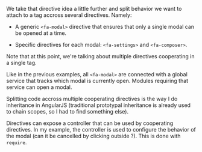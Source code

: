 We take that directive idea a little further and split behavior we want to attach to a tag accross several directives. Namely:

- A generic `<fa-modal>` directive that ensures that only a single modal can be opened at a time.

- Specific directives for each modal: `<fa-settings>` and `<fa-composer>`.

Note that at this point, we're talking about multiple directives cooperating in a single tag.

Like in the previous examples, all `<fa-modal>` are connected with a global service that tracks which modal is currently open. Modules requiring that service can open a modal.

Splitting code accross multiple cooperating directives is the way I do inheritance in AngularJS (traditional prototypal inheritance is already used to chain scopes, so I had to find something else).

Directives can expose a controller that can be used by cooperating directives. In my example, the controller is used to configure the behavior of the modal (can it be cancelled by clicking outside ?). This is done with `require`.